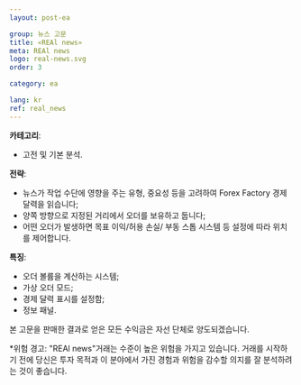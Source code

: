 ```yaml
---
layout: post-ea

group: 뉴스 고문
title: «REAl news»
meta: REAl news
logo: real-news.svg
order: 3

category: ea

lang: kr
ref: real_news
---
```


**카테고리**:
  - 고전 및 기본 분석.

**전략**:
  - 뉴스가 작업 수단에 영향을 주는 유형, 중요성 등을 고려하여 Forex Factory 경제 달력을 읽습니다;
  - 양쪽 방향으로 지정된 거리에서 오더를 보유하고 둡니다;
  - 어떤 오더가 발생하면 목표 이익/허용 손실/ 부동 스톱 시스템 등 설정에 따라 위치를 제어합니다.

**특징**:
  - 오더 볼륨을 계산하는 시스템;
  - 가상 오더 모드;
  - 경제 달력 표시를 설정함;
  - 정보 패널.

본 고문을 판매한 결과로 얻은 모든 수익금은 자선 단체로 양도되겠습니다.

*위험 경고: "REAl news"거래는 수준이 높은 위험을 가지고 있습니다. 거래를 시작하기 전에 당신은 투자 목적과 이 분야에서 가진 경험과 위험을 감수할 의지를 잘 분석하려는 것이 좋습니다.

